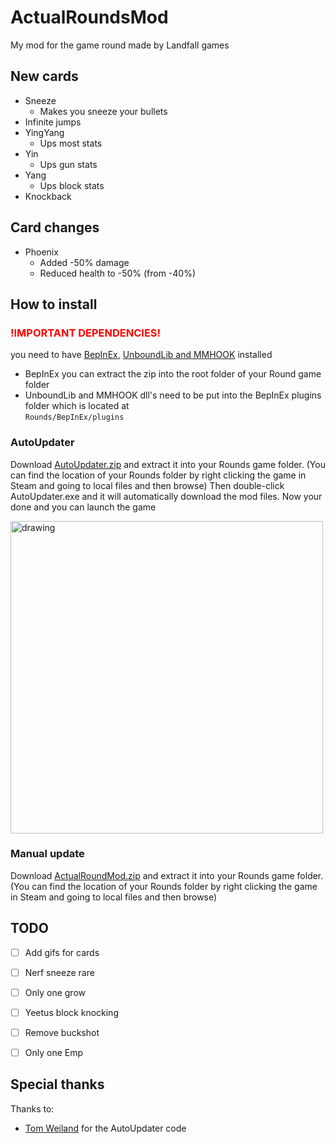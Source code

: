 # ActualRoundsMod
My mod for the game round made by Landfall games

## New cards
- Sneeze
  - Makes you sneeze your bullets
- Infinite jumps
- YingYang
  - Ups most stats
- Yin
  - Ups gun stats
- Yang
  - Ups block stats
- Knockback

## Card changes
- Phoenix
  - Added -50% damage
  - Reduced health to -50% (from -40%)
  
## How to install

### <span style="color:red">!IMPORTANT DEPENDENCIES!</span>
you need to have [BepInEx](https://github.com/BepInEx/BepInEx/releases/download/v5.4.11/BepInEx_x64_5.4.11.0.zip), [UnboundLib and MMHOOK](https://github.com/willis81808/UnboundLib/releases/latest) installed  
  
- BepInEx you can extract the zip into the root folder of your Round game folder
- UnboundLib and MMHOOK dll's need to be put into the BepInEx plugins folder which is located at  
```Rounds/BepInEx/plugins```


### AutoUpdater
Download [AutoUpdater.zip](https://github.com/tddebart/ActualRoundsMod/releases/latest/download/AutoUpdater.zip)
and extract it into your Rounds game folder. (You can find the location of your Rounds folder by right clicking
the game in Steam and going to local files and then browse) Then double-click AutoUpdater.exe and it will automatically
download the mod files. Now your done and you can launch the game

<img src="https://i.imgur.com/rATZEd8.png" alt="drawing" width="500"/>

### Manual update
Download [ActualRoundMod.zip](https://github.com/tddebart/ActualRoundsMod/releases/latest/download/ActualRoundsMod.zip)
and extract it into your Rounds game folder. (You can find the location of your Rounds folder by right clicking
the game in Steam and going to local files and then browse)  

## TODO
- [ ] Add gifs for cards  


- [ ] Nerf sneeze rare
- [ ] Only one grow
- [ ] Yeetus block knocking
- [ ] Remove buckshot
- [ ] Only one Emp

## Special thanks
Thanks to:
- [Tom Weiland](https://www.youtube.com/channel/UCa-mDKzV5MW_BXjSDRqqHUw) for the AutoUpdater code
